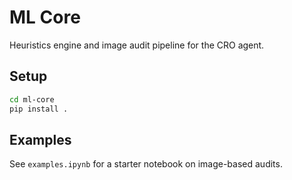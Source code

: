 # ML Core

Heuristics engine and image audit pipeline for the CRO agent.

## Setup
```bash
cd ml-core
pip install .
```

## Examples
See `examples.ipynb` for a starter notebook on image-based audits.